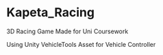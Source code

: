 # Kapeta_Racing
 3D Racing Game Made for Uni Coursework
 
 Using Unity VehicleTools Asset for Vehicle Controller
